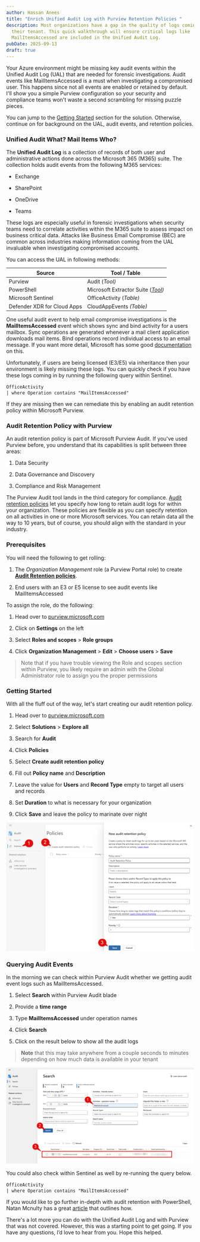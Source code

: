 ```yaml
---
author: Hassan Anees
title: "Enrich Unified Audit Log with Purview Retention Policies "
description: Most organizations have a gap in the quality of logs coming into
  their tenant. This quick walkthrough will ensure critical logs like
  MailItemsAccessed are included in the Unified Audit Log.
pubDate: 2025-09-13
draft: true
---
```

Your Azure environment might be missing key audit events within the Unified Audit Log (UAL) that are needed for forensic investigations. Audit events like MailItemsAccessed is a must when investigating a compromised user. This happens since not all events are enabled or retained by default. I'll show you a simple Purview configuration so your security and compliance teams won't waste a second scrambling for missing puzzle pieces.

You can jump to the [Getting Started](#getting-started) section for the solution. Otherwise, continue on for background on the UAL, audit events, and retention policies.

### Unified Audit What? Mail Items Who?

The **Unified Audit Log** is a collection of records of both user and administrative actions done across the Microsoft 365 (M365) suite. The collection holds audit events from the following M365 services:

*   Exchange
    
*   SharePoint
    
*   OneDrive
    
*   Teams
    

These logs are especially useful in forensic investigations when security teams need to correlate activities within the M365 suite to assess impact on business critical data. Attacks like Business Email Compromise (BEC) are common across industries making information coming from the UAL invaluable when investigating compromised accounts.

You can access the UAL in following methods:

| Source | Tool / Table |
| --- | --- |
| Purview | Audit (_Tool)_ |
| PowerShell | Microsoft Extractor Suite ([_Tool_](https://github.com/invictus-ir/Microsoft-Extractor-Suite)_)_ |
| Microsoft Sentinel | OfficeActivity (_Table)_ |
| Defender XDR for Cloud Apps | CloudAppEvents _(Table)_ |

One useful audit event to help email compromise investigations is the **MailItemsAccessed** event which shows sync and bind activity for a users mailbox. Sync operations are generated whenever a mail client application downloads mail items. Bind operations record individual access to an email message. If you want more detail, Microsoft has some good [documentation](https://learn.microsoft.com/en-us/purview/audit-log-investigate-accounts) on this.

Unfortunately, if users are being licensed (E3/E5) via inheritance then your environment is likely missing these logs. You can quickly check if you have these logs coming in by running the following query within Sentinel.

```kql
OfficeActivity
| where Operation contains "MailItemsAccessed"
```

If they are missing then we can remediate this by enabling an audit retention policy within Microsoft Purview.

### Audit Retention Policy with Purview

An audit retention policy is part of Microsoft Purview Audit. If you've used Purview before, you understand that its capabilities is split between three areas:

1.  Data Security
    
2.  Data Governance and Discovery
    
3.  Compliance and Risk Management
    

The Purview Audit tool lands in the third category for compliance. [Audit retention policies](https://learn.microsoft.com/en-us/purview/audit-log-retention-policies) let you specify how long to retain audit logs for within your organization. These policies are flexible as you can specify retention on all activities in one or more Microsoft services. You can retain data all the way to 10 years, but of course, you should align with the standard in your industry.

### Prerequisites

You will need the following to get rolling:

1.  The _Organization Management_ role (a Purview Portal role) to create [**Audit Retention policies**](https://learn.microsoft.com/en-us/purview/audit-log-retention-policies).
    
2.  End users with an E3 or E5 license to see audit events like MailItemsAccessed
    

To assign the role, do the following:

1.  Head over to [purview.microsoft.com](http://purview.microsoft.com)
    
2.  Click on **Settings** on the left
    
3.  Select **Roles and scopes** > **Role groups**
    
4.  Click **Organization Management** > **Edit** > **Choose users** > **Save**
    

> Note that if you have trouble viewing the Role and scopes section within Purview, you likely require an admin with the Global Administrator role to assign you the proper permissions

### Getting Started

With all the fluff out of the way, let's start creating our audit retention policy.

1.  Head over to [purview.microsoft.com](http://purview.microsoft.com)
    
2.  Select **Solutions** > **Explore all**
    
3.  Search for **Audit**
    
4.  Click **Policies**
    
5.  Select **Create audit retention policy**
    
6.  Fill out **Policy name** and **Description**
    
7.  Leave the value for **Users** and **Record Type** empty to target all users and records
    
8.  Set **Duration** to what is necessary for your organization
    
9.  Click **Save** and leave the policy to marinate over night
    

![Creating an audit retention policy within Purview Audit](../../assets/technology/purview-retention-ual/create-audit-retention.png)

### Querying Audit Events

In the morning we can check within Purview Audit whether we getting audit event logs such as MailItemsAccessed.

1.  Select **Search** within Purview Audit blade
    
2.  Provide a **time range**
    
3.  Type **MailItemsAccessed** under operation names
    
4.  Click **Search**
    
5.  Click on the result below to show all the audit logs
    

> **Note** that this may take anywhere from a couple seconds to minutes depending on how much data is available in your tenant

![Searching for audit events within Purview Audit](../../assets/technology/purview-retention-ual/mailitemsaccessed-purview-audit-tool.png)

You could also check within Sentinel as well by re-running the query below.

```kql
OfficeActivity
| where Operation contains "MailItemsAccessed"
```

If you would like to go further in-depth with audit retention with PowerShell, Natan Mcnulty has a great [article](https://nathanmcnulty.com/blog/2025/04/comprehensive-guide-to-configuring-advanced-auditing/) that outlines how.

There's a lot more you can do with the Unified Audit Log and with Purview that was not covered. However, this was a starting point to get going. If you have any questions, I’d love to hear from you. Hope this helped.